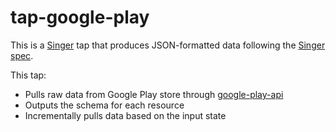 # tap-google-play

This is a [Singer](https://singer.io) tap that produces JSON-formatted data
following the [Singer
spec](https://github.com/singer-io/getting-started/blob/master/SPEC.md).

This tap:

- Pulls raw data from Google Play store through [google-play-api](https://github.com/facundoolano/google-play-api)
- Outputs the schema for each resource
- Incrementally pulls data based on the input state

